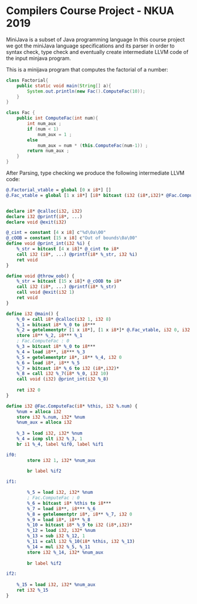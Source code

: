 # Compilers Course Project - NKUA 2019

MiniJava is a subset of Java programming language
In this course project we got the miniJava language specifications and its parser in order to syntax check, type check and eventually create intermediate LLVM code of the input minjava program.

This is a minijava program that computes the factorial of a number:

```java
class Factorial{
    public static void main(String[] a){
        System.out.println(new Fac().ComputeFac(10));
    }
}

class Fac {
    public int ComputeFac(int num){
        int num_aux ;
        if (num < 1)
            num_aux = 1 ;
        else
            num_aux = num * (this.ComputeFac(num-1)) ;
        return num_aux ;
    }
}
```
After Parsing, type checking we produce the following intermediate LLVM code:

``` llvm
@.Factorial_vtable = global [0 x i8*] []
@.Fac_vtable = global [1 x i8*] [i8* bitcast (i32 (i8*,i32)* @Fac.ComputeFac to i8*)]


declare i8* @calloc(i32, i32)
declare i32 @printf(i8*, ...)
declare void @exit(i32)

@_cint = constant [4 x i8] c"%d\0a\00"
@_cOOB = constant [15 x i8] c"Out of bounds\0a\00"
define void @print_int(i32 %i) {
    %_str = bitcast [4 x i8]* @_cint to i8*
    call i32 (i8*, ...) @printf(i8* %_str, i32 %i)
    ret void
}

define void @throw_oob() {
    %_str = bitcast [15 x i8]* @_cOOB to i8*
    call i32 (i8*, ...) @printf(i8* %_str)
    call void @exit(i32 1)
    ret void
}

define i32 @main() {
	%_0 = call i8* @calloc(i32 1, i32 8)
	%_1 = bitcast i8* %_0 to i8***
	%_2 = getelementptr [1 x i8*], [1 x i8*]* @.Fac_vtable, i32 0, i32 0
	store i8** %_2, i8*** %_1
	; Fac.ComputeFac : 0
	%_3 = bitcast i8* %_0 to i8***
	%_4 = load i8**, i8*** %_3
	%_5 = getelementptr i8*, i8** %_4, i32 0
	%_6 = load i8*, i8** %_5
	%_7 = bitcast i8* %_6 to i32 (i8*,i32)*
	%_8 = call i32 %_7(i8* %_0, i32 10)
	call void (i32) @print_int(i32 %_8)
	
	ret i32 0
}

define i32 @Fac.ComputeFac(i8* %this, i32 %.num) {
	%num = alloca i32
	store i32 %.num, i32* %num
	%num_aux = alloca i32
	
	%_3 = load i32, i32* %num
	%_4 = icmp slt i32 %_3, 1
	br i1 %_4, label %if0, label %if1

if0:
		store i32 1, i32* %num_aux
		
		br label %if2

if1:

		%_5 = load i32, i32* %num
		; Fac.ComputeFac : 0
		%_6 = bitcast i8* %this to i8***
		%_7 = load i8**, i8*** %_6
		%_8 = getelementptr i8*, i8** %_7, i32 0
		%_9 = load i8*, i8** %_8
		%_10 = bitcast i8* %_9 to i32 (i8*,i32)*
		%_12 = load i32, i32* %num
		%_13 = sub i32 %_12, 1
		%_11 = call i32 %_10(i8* %this, i32 %_13)
		%_14 = mul i32 %_5, %_11
		store i32 %_14, i32* %num_aux
		
		br label %if2

if2:
	
	%_15 = load i32, i32* %num_aux
	ret i32 %_15
}
```
